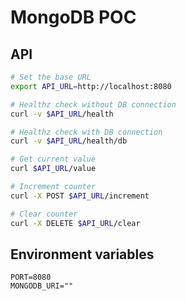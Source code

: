 # MongoDB POC

## API

```sh
# Set the base URL
export API_URL=http://localhost:8080

# Healthz check without DB connection
curl -v $API_URL/health

# Healthz check with DB connection
curl -v $API_URL/health/db

# Get current value
curl $API_URL/value

# Increment counter
curl -X POST $API_URL/increment

# Clear counter
curl -X DELETE $API_URL/clear
```

## Environment variables

```env
PORT=8080
MONGODB_URI=""
```
